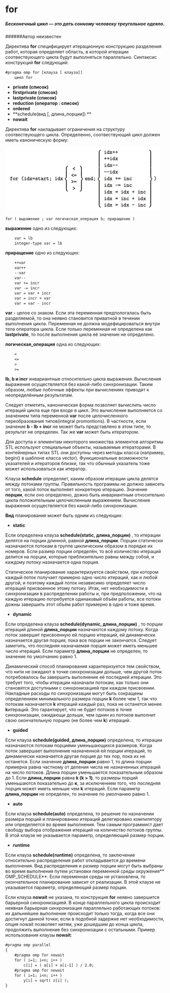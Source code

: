 # for

##### **Бесконечный цикл — это дать сонному человеку треугольное одеяло.**
######Автор неизвестен


Директива **for** специфицирует итерационную конструкцию разделения работ, которая определяет область, в которой итерации соотвествующего цикла будут выполняться параллельно. Синтаксис конструкций **for** следующий:

```
#pragma omp for [клауза [ клауза]]
    цикл for
```
* **private (список)**   
* **firstprivate (список)**  
* **lastprivate (список)**
* **reduction (оператор : список)**
* **ordered**
* **schedule(вид [, длина_порции]) **
* **nowait**

Директива **for** накладывает ограничения на структуру соотвествующего цикла. Определенно, соотвествующий цикл должен иметь каноническую форму:

![](xButl.png)
```
for ( выражение ; var логическая_операция b; приращение )
```
**выражение** одно из следующих:
```
    var = lb
    integer-type var = lb
```
**приращение** одно из следующих:
```
    ++var
    var++
    --var
    var--
    var += incr
    var -= incr
    var = var + incr
    var = incr + var
    var = var - incr 
```
**var** - целое со знаком. Если эта переменная предпологалась быть разделяемой, то она неявно становится приватной в течении выполнения цикла. Переменная не должна модефицироваться внутри тела оператора цикла. Если только переменная не определена как **lastprivate**, то после выполнения цикла её значение не определено.  

**логическая_операция** одна из следующих:
```
    <
    <=
    >
    >=
```
**lb, b и incr** инвариантные относительно цикла выражения. Вычисления выражения осуществляется без какой-либо синхронизации. Таким образом, любые побочные эффекты при вычислениях приводят к неопределённым результатам.

Следует отметить, каноническая форма позволяет вычислить число итераций цикла еще при входе в цикл. Это вычисление выполняется со значением типа переменной **var** после целочисленного переобразования типов(integral promontions). В частности, если значение **b - lb + incr** не может быть представлено в этом типе, то результат не определен. Так же **var** может быть итератором.

Для доступа к элементам некоторого множества элементов алгоритмы STL используют специальные объекты, называемые итераторами. В контейнерных типах STL они доступны через методы класса (например, begin() в шаблоне класса vector). Функциональные возможности указателей и итераторов близки, так что обычный указатель тоже может использоваться как итератор.

Клауза **schedule** определяет, каким образом итерации цикла делятся между потоками группы. Правильность программы не должно зависеть от того, какой поток выполняет конкретную итерацию. Значение **порции**, если оно определено, дожно быть инвариантным относительно цикла положительным целочисленным выражением. Вычисление выражения осуществляется без какой-либо синхронизации.  

**Вид** планирования может быть одним из следующих:
*  **static** 

Eсли определена клауза **schedule(static, длина_порции)** , то итерации делятся на порции длинной, равной **длина_порции**. Порции статически назначаются потокам в группе циклическим образом в порядке их номеров.
Если размер порции определён, то всё количество итераций делится на порции, которые приблизительно равны между собой, и каждому потоку назначается одна порция.

Статическое планирование характеризуется свойством, при котором каждый поток получает примерно одно число итераций, как и любой другой, и поэтому каждый поток независимо определяет число итераций присвоенное этому потоку. Итак, нет необходимости в синхронизации в распределении работы и, при предположении, что на каждую итерацию потребуется одинаковый объём работы, все потоки дожны завершить этот объём работ примерно в одно и тоже время.

*  **dynamic** 

Если определена клауза **schedule(dynamic, длина_порции)** , то порции итераций длиной **длина_порции** назначаются каждому потоку. Когда поток завершит присвоенную ей порцию итераций, ей динамически назначается другая порция, пока все порции не закончатся. Следует заметить, что последняя назначаемая порция может иметь меньшее число итераций. Если параметр **длина_порции** не определен, то значение по умолчанию равно 1.

Динамический способ планирования характеризуется тем свойством, что нити не ожидают в точке синхронизации дольше, чем другой поток потребовалось бы завершить выполнение её последней итерации. Это требует того, чтобы итерации назначали потокам, как только они становятся доступными с синхронизацией при каждом присвоении. Накладные расходы по синхронизации могут быть сокращены определением минимального размера порции **k** более чем 1, так что потокам назначается **k** итераций каждый раз, пока не останется менее **k**итераций. Это гарантирует, что не будет потоков в точке синхронизации, ожидающи дольше, чем однин из потоков выполнит свою окончательную порцию (не более чем **k**) итераций.

*  **guided** 

Если клауза **schedule(guided, длина_порции)** определена, то итерации назначаются потокам порциями уменьшающихся размеров. Когда поток завершает выполнение назначенной ей порции итераций, то динамически назначается другая порция до тех пор, пока их не останется. Если значение **длина_порции** равно 1, то длина порции примерна равна частному от деления числа не назначенных итераций на число потоков. Длина порции уменьшается показательным образом до 1. Если **длина_порции** равна **k (k > 1)**, то размеры порций уменьшаются показательно до **к**, за исключением того, что последняя порция может иметь меньше чем **k** итераций. Если параметр **длина_порции** не определен, то значение по умолчанию равно 1.

*  **auto**

Если клауза **schedule(auto)** определена, то решение по назначении размера порций и планированию итераций делегировано компилятору или определяется во время выполнения. Тем самым программист дает свободу выбора отображения итераций на количество потоков группы. В этой клаузе не указывается параметр, определяющий размер порции. 

*  **runtime**

Если клауза **schedule(runtime)** определена, то заключение относительно распределения работ откладывается до времени выполнения. Вид распределения и размер порции могут быть выбраны во время выполнения путем установки переменной среды окружения** OMP_SCHEDULE**. Если переменная среды не установлена, то окончательное планирование зависит от реализации. В этой клаузе не указывается параметр, определяющий размер порции. 


 Если клауза **nowait** не указана, то конструкция **for** неявно завершится барьерной синхронизацией. В конце параллельного цикла происходит неявная барьерная синхронизация параллельно работающих потоков: их дальнейшее выполнение происходит только тогда, когда все они достигнут данной точки; если в подобной задержке нет необходимости, опция nowait позволяет нитям, уже дошедшим до конца цикла, продолжить выполнение без синхронизации с остальными.
Пример использования клаузы **nowait**:
```
#pragma omp parallel 
{
    #pragma omp for nowait
    for ( i=1; i<n; i++ )
        c[i] = ( a[i] + a[i-1] ) / 2.0;
    #pragma omp for nowait
    for ( i=1; i<n; i++ )
        y[i] = sqrt( z[i] );
}   
```

 